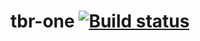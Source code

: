 # tbr-one [![Build status](https://ci.appveyor.com/api/projects/status/9bs4s8er7hb86ls0?svg=true)](https://ci.appveyor.com/project/markfirmware/tbr-one)
